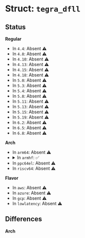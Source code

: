 # Struct: <code>tegra_dfll</code>

## Status
<b>Regular</b>
<ul>
<li>
In <code>4.4</code>: Absent ⚠️
</li>
<li>
In <code>4.8</code>: Absent ⚠️
</li>
<li>
In <code>4.10</code>: Absent ⚠️
</li>
<li>
In <code>4.13</code>: Absent ⚠️
</li>
<li>
In <code>4.15</code>: Absent ⚠️
</li>
<li>
In <code>4.18</code>: Absent ⚠️
</li>
<li>
In <code>5.0</code>: Absent ⚠️
</li>
<li>
In <code>5.3</code>: Absent ⚠️
</li>
<li>
In <code>5.4</code>: Absent ⚠️
</li>
<li>
In <code>5.8</code>: Absent ⚠️
</li>
<li>
In <code>5.11</code>: Absent ⚠️
</li>
<li>
In <code>5.13</code>: Absent ⚠️
</li>
<li>
In <code>5.15</code>: Absent ⚠️
</li>
<li>
In <code>5.19</code>: Absent ⚠️
</li>
<li>
In <code>6.2</code>: Absent ⚠️
</li>
<li>
In <code>6.5</code>: Absent ⚠️
</li>
<li>
In <code>6.8</code>: Absent ⚠️
</li>
</ul>
<b>Arch</b>
<ul>
<li>
In <code>arm64</code>: Absent ⚠️
</li>
<li>
<details>
<summary>In <code>armhf</code>: ✅</summary>

```c
struct tegra_dfll {
    struct device *dev;
    struct tegra_dfll_soc_data *soc;
    void *base;
    void *i2c_base;
    void *i2c_controller_base;
    void *lut_base;
    struct regulator *vdd_reg;
    struct clk *soc_clk;
    struct clk *ref_clk;
    struct clk *i2c_clk;
    struct clk *dfll_clk;
    struct reset_control *dvco_rst;
    long unsigned int ref_rate;
    long unsigned int i2c_clk_rate;
    long unsigned int dvco_rate_min;
    enum dfll_ctrl_mode mode;
    enum dfll_tune_range tune_range;
    struct dentry *debugfs_dir;
    struct clk_hw dfll_clk_hw;
    const char *output_clock_name;
    struct dfll_rate_req last_req;
    long unsigned int last_unrounded_rate;
    u32 droop_ctrl;
    u32 sample_rate;
    u32 force_mode;
    u32 cf;
    u32 ci;
    u32 cg;
    bool cg_scale;
    u32 i2c_fs_rate;
    u32 i2c_reg;
    u32 i2c_slave_addr;
    unsigned int lut[33];
    long unsigned int lut_uv[33];
    int lut_size;
    u8 lut_bottom;
    u8 lut_min;
    u8 lut_max;
    u8 lut_safe;
    enum tegra_dfll_pmu_if pmu_if;
    long unsigned int pwm_rate;
    struct pinctrl *pwm_pin;
    struct pinctrl_state *pwm_enable_state;
    struct pinctrl_state *pwm_disable_state;
    u32 reg_init_uV;
};
```
</details>
</li>
<li>
In <code>ppc64el</code>: Absent ⚠️
</li>
<li>
In <code>riscv64</code>: Absent ⚠️
</li>
</ul>
<b>Flavor</b>
<ul>
<li>
In <code>aws</code>: Absent ⚠️
</li>
<li>
In <code>azure</code>: Absent ⚠️
</li>
<li>
In <code>gcp</code>: Absent ⚠️
</li>
<li>
In <code>lowlatency</code>: Absent ⚠️
</li>
</ul>

## Differences
<b>Arch</b>
<ul>
</ul>
